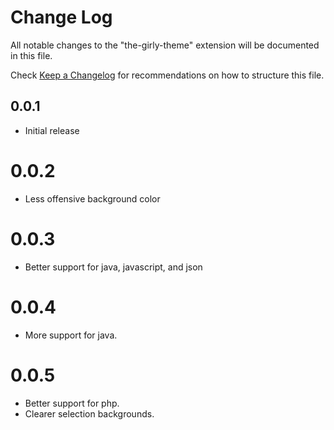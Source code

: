 # Change Log
All notable changes to the "the-girly-theme" extension will be documented in this file.

Check [Keep a Changelog](http://keepachangelog.com/) for recommendations on how to structure this file.

## 0.0.1
- Initial release

# 0.0.2
- Less offensive background color

# 0.0.3
- Better support for java, javascript, and json

# 0.0.4
- More support for java.

# 0.0.5
- Better support for php.
- Clearer selection backgrounds.

